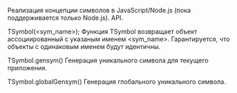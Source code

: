 Реализация концепции символов в JavaScript/Node.js (пока поддерживается только Node.js).
API.

TSymbol(<sym_name>);
Функция TSymbol возвращает объект ассоциированный с указаным именем <sym_name>.
Гарантируется, что объекты с одинаковым именем будут идентичны.

TSymbol.gensym()
Генерация уникального символа для текущего приложения.

TSymbol.globalGensym()
Генерация глобального уникального символа.

